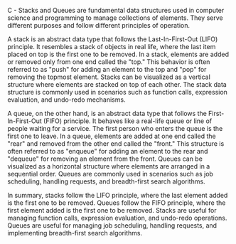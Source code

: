 C - Stacks and Queues are fundamental data structures used in computer science and programming to manage collections of elements. They serve different purposes and follow different principles of operation.

A stack is an abstract data type that follows the Last-In-First-Out (LIFO) principle. It resembles a stack of objects in real life, where the last item placed on top is the first one to be removed. In a stack, elements are added or removed only from one end called the "top." This behavior is often referred to as "push" for adding an element to the top and "pop" for removing the topmost element. Stacks can be visualized as a vertical structure where elements are stacked on top of each other. The stack data structure is commonly used in scenarios such as function calls, expression evaluation, and undo-redo mechanisms.

A queue, on the other hand, is an abstract data type that follows the First-In-First-Out (FIFO) principle. It behaves like a real-life queue or line of people waiting for a service. The first person who enters the queue is the first one to leave. In a queue, elements are added at one end called the "rear" and removed from the other end called the "front." This structure is often referred to as "enqueue" for adding an element to the rear and "dequeue" for removing an element from the front. Queues can be visualized as a horizontal structure where elements are arranged in a sequential order. Queues are commonly used in scenarios such as job scheduling, handling requests, and breadth-first search algorithms.

In summary, stacks follow the LIFO principle, where the last element added is the first one to be removed. Queues follow the FIFO principle, where the first element added is the first one to be removed. Stacks are useful for managing function calls, expression evaluation, and undo-redo operations. Queues are useful for managing job scheduling, handling requests, and implementing breadth-first search algorithms.
